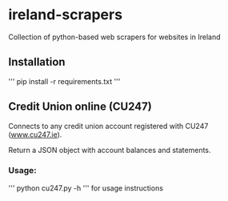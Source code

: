 # ireland-scrapers
Collection of python-based web scrapers for websites in Ireland

## Installation
'''
pip install -r requirements.txt
'''

## Credit Union online (CU247)
Connects to any credit union account registered with CU247 (www.cu247.ie).

Return a JSON object with account balances and statements. 

### Usage:
'''
python cu247.py -h
'''
for usage instructions


